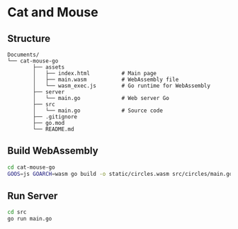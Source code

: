# Cat and Mouse

## Structure

```plaintext
Documents/
└── cat-mouse-go
        ├── assets
        │   ├── index.html          # Main page
        │   ├── main.wasm           # WebAssembly file
        │   └── wasm_exec.js        # Go runtime for WebAssembly
        ├── server 
        │   └── main.go             # Web server Go
        ├── src
        │   └── main.go             # Source code
        ├── .gitignore
        ├── go.mod
        └── README.md
```

## Build WebAssembly

```bash
cd cat-mouse-go
GOOS=js GOARCH=wasm go build -o static/circles.wasm src/circles/main.go
```

## Run Server

```bash
cd src
go run main.go
```
